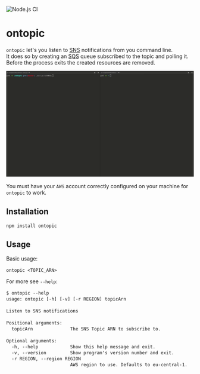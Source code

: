 ![Node.js CI](https://github.com/ziggy42/ontopic/workflows/Node.js%20CI/badge.svg)

# ontopic

`ontopic` let's you listen to [SNS](https://aws.amazon.com/sns) notifications from you command line.  
It does so by creating an [SQS](https://aws.amazon.com/sqs) queue subscribed to the topic and polling it. 
Before the process exits the created resources are removed.  

![Demo](.github/demo/demo.gif)

You must have your `AWS` account correctly configured on your machine for `ontopic` to work.

## Installation
```
npm install ontopic
```

## Usage
Basic usage:
```
ontopic <TOPIC_ARN>
```

For more see `--help`:
```
$ ontopic --help
usage: ontopic [-h] [-v] [-r REGION] topicArn

Listen to SNS notifications

Positional arguments:
  topicArn              The SNS Topic ARN to subscribe to.

Optional arguments:
  -h, --help            Show this help message and exit.
  -v, --version         Show program's version number and exit.
  -r REGION, --region REGION
                        AWS region to use. Defaults to eu-central-1.
```
